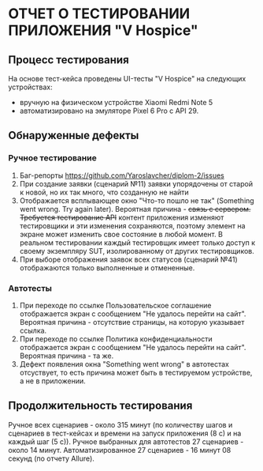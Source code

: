 # ОТЧЕТ О ТЕСТИРОВАНИИ ПРИЛОЖЕНИЯ "V Hospice"

## Процесс тестирования

На основе тест-кейса проведены UI-тесты "V Hospice" на следующих устройствах:
- вручную на физическом устройстве Xiaomi Redmi Note 5
- автоматизировано на эмуляторе Pixel 6 Pro с API 29.

## Обнаруженные дефекты
### Ручное тестирование
1. Баг-репорты https://github.com/Yaroslavcher/diplom-2/issues
2. При создание заявки (сценарий №11) заявки упорядочены от старой к новой, но их так много, что созданную не найти
3. Отображается всплывающее окно "Что-то пошло не так" (Something went wrong. Try again later). Вероятная причина - ~~связь с сервером. Требуется тестирование API~~ контент приложения изменяют тестировщики и эти изменения сохраняются, поэтому элемент на экране может изменить свое состояние в любой момент.
В реальном тестировании каждый тестировщик имеет только доступ к своему экземпляру SUT, изолированному от других тестировщиков.
4. При выборе отображения заявок всех статусов (сценарий №41) отображаются только выполненные и отмененные.
### Автотесты
1. При переходе по ссылке Пользовательское соглашение отображается экран с сообщением "Не удалось перейти на сайт". Вероятная причина - отсутствие страницы, на которую указывает ссылка.
2. При переходе по ссылке Политика конфиденциальности отображается экран с сообщением "Не удалось перейти на сайт". Вероятная причина - та же.
3. Дефект появления окна "Something went wrong" в автотестах отсуствует, то есть причина может быть в тестируемом устройстве, а не в приложении.

## Продолжительность тестирования
Ручное всех сценариев - около 315 минут  (по количеству шагов и сценариев в тест-кейсах и времени на запуск приложения (8 с) и на каждый шаг (5 с)).
Ручное выбранных для автотестов 27 сценариев - около 14 минут.
Автоматизированное 27 сценариев - 16 минут 08 секунд (по отчету Allure).